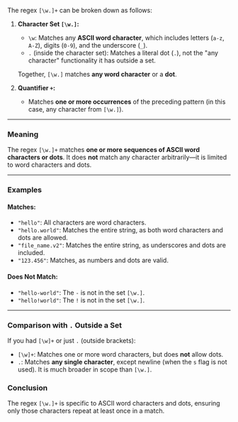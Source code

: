 The regex `[\w.]+` can be broken down as follows:

1. **Character Set `[\w.]`:**
   - `\w`: Matches any **ASCII word character**, which includes letters (`a-z`, `A-Z`), digits (`0-9`), and the underscore (`_`).
   - `.` (inside the character set): Matches a literal dot (`.`), not the "any character" functionality it has outside a set.

   Together, `[\w.]` matches **any word character** or a **dot**.

2. **Quantifier `+`:**
   - Matches **one or more occurrences** of the preceding pattern (in this case, any character from `[\w.]`).

---

### Meaning
The regex `[\w.]+` matches **one or more sequences of ASCII word characters or dots**. It does **not** match any character arbitrarily—it is limited to word characters and dots.

---

### Examples
#### Matches:
- `"hello"`: All characters are word characters.
- `"hello.world"`: Matches the entire string, as both word characters and dots are allowed.
- `"file_name.v2"`: Matches the entire string, as underscores and dots are included.
- `"123.456"`: Matches, as numbers and dots are valid.

#### Does Not Match:
- `"hello-world"`: The `-` is not in the set `[\w.]`.
- `"hello!world"`: The `!` is not in the set `[\w.]`.

---

### Comparison with `.` Outside a Set
If you had `[\w]+` or just `.` (outside brackets):
- `[\w]+`: Matches one or more word characters, but does **not** allow dots.
- `.`: Matches **any single character**, except newline (when the `s` flag is not used). It is much broader in scope than `[\w.]`.

### Conclusion
The regex `[\w.]+` is specific to ASCII word characters and dots, ensuring only those characters repeat at least once in a match.
